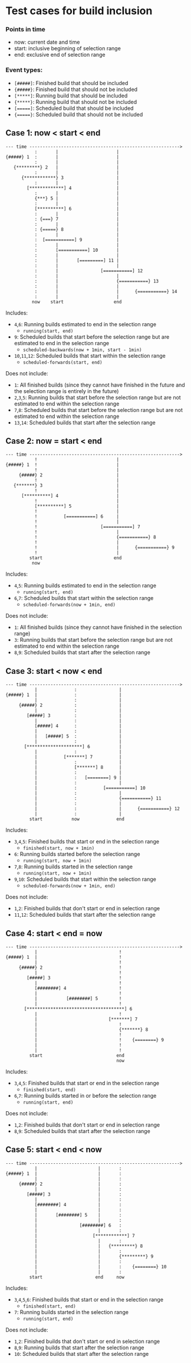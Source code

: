 # Test cases for build inclusion

### Points in time

* now: current date and time
* start: inclusive beginning of selection range
* end: exclusive end of selection range

### Event types:

* `[#####]`: Finished build that should be included
* `{#####}`: Finished build that should not be included
* `[*****]`: Running build that should be included
* `{*****}`: Running build that should not be included
* `[=====]`: Scheduled build that should be included
* `{=====}`: Scheduled build that should not be included

## Case 1: now < start < end

```
--- time --------------------------------------------------------->
           :       |                      |
{#####} 1  :       |                      |
           :       |                      |
   {*********} 2   |                      |
           :       |                      |
      {************} 3                    |
           :       |                      |
        [*************] 4                 |
           :       |                      |
           {***} 5 |                      |
           :       |                      |
           [**********] 6                 |
           :       |                      |           
           : {===} 7                      |
           :       |                      |           
           : {=====} 8                    |
           :       |                      |
           :  [===========] 9             |
           :       |                      |
           :       [===========] 10       |
           :       |                      |
           :       |       [=========] 11 |
           :       |                      |
           :       |                [===========] 12
           :       |                      |
           :       |                      {===========} 13
           :       |                      |
           :       |                      |      {===========} 14
           :       |                      |
          now    start                   end
```

Includes:
* `4`,`6`: Running builds estimated to end in the selection range
  * `running(start, end)`
* `9`: Scheduled builds that start before the selection range but are estimated to end in the selection range
  * `scheduled-backwards(now + 1min, start - 1min)`
* `10`,`11`,`12`: Scheduled builds that start within the selection range
  * `scheduled-forwards(start, end)`

Does not include:
* `1`: All finished builds (since they cannot have finished in the future and the selection range is entirely in the future)
* `2`,`3`,`5`: Running builds that start before the selection range but are not estimated to end within the selection range
* `7`,`8`: Scheduled builds that start before the selection range but are not estimated to end within the selection range
* `13`,`14`: Scheduled builds that start after the selection range


## Case 2: now = start < end

```
--- time --------------------------------------------------------->
           !                              |
{#####} 1  !                              |
           !                              |
     {#####} 2                            |
           !                              |
   {*******} 3                            |
           !                              |
      [**********] 4                      |
           !                              |
           [**********] 5                 |
           !                              |
           !          [===========] 6     |
           !                              |
           !                        [===========] 7
           !                              |
           !                              {===========} 8
           !                              |
           !                              |      {===========} 9
           !                              |
         start                           end
          now
```

Includes:
* `4`,`5`: Running builds estimated to end in the selection range
  * `running(start, end)`
* `6`,`7`: Scheduled builds that start within the selection range
  * `scheduled-forwards(now + 1min, end)`
  
Does not include:
* `1`: All finished builds (since they cannot have finished in the selection range)
* `3`: Running builds that start before the selection range but are not estimated to end within the selection range
* `8`,`9`: Scheduled builds that start after the selection range


## Case 3: start < now < end

```
--- time --------------------------------------------------------->
           |              :                |
{#####} 1  |              :                |
           |              :                |
     {#####} 2            :                |
           |              :                |
        [#####] 3         :                |
           |              :                |
           [#####] 4      :                |
           |              :                |
           |   [#####] 5  :                |
           |              :                |
       [*********************] 6           |
           |              :                |
           |          [*******] 7          |
           |              :                |           
           |              [*******] 8      |
           |              :                |
           |              :   [========] 9 |
           |              :                |
           |              :          [===========] 10
           |              :                |
           |              :                {===========} 11
           |              :                |
           |              :                |      {===========} 12
           |              :                |
         start           now              end
```

Includes:
* `3`,`4`,`5`: Finished builds that start or end in the selection range
  * `finished(start, now + 1min)`
* `6`: Running builds started before the selection range
  * `running(start, now + 1min)`
* `7`,`8`: Running builds started in the selection range
  * `running(start, now + 1min)`
* `9`,`10`: Scheduled builds that start within the selection range
  * `scheduled-forwards(now + 1min, end)`
  
Does not include:
* `1`,`2`: Finished builds that don't start or end in selection range
* `11`,`12`: Scheduled builds that start after the selection range


## Case 4: start < end = now

```
--- time --------------------------------------------------------->
           |                               !
{#####} 1  |                               !
           |                               !
     {#####} 2                             !
           |                               !
        [#####] 3                          !
           |                               !
           [########] 4                    !
           |                               !
           |           [########] 5        !
           |                               !
       [*************************************] 6
           |                               !
           |                           [*******] 7
           |                               !           
           |                               {*******} 8 
           |                               !
           |                               !    {========} 9
           |                               !
           |                               !
         start                            end
                                          now
```

Includes:
* `3`,`4`,`5`: Finished builds that start or end in the selection range
  * `finished(start, end)`
* `6`,`7`: Running builds started in or before the selection range
  * `running(start, end)`
  
Does not include:
* `1`,`2`: Finished builds that don't start or end in selection range
* `8`,`9`: Scheduled builds that start after the selection range


## Case 5: start < end < now

```
--- time --------------------------------------------------------->
           |                       |       :
{#####} 1  |                       |       :
           |                       |       :
     {#####} 2                     |       :
           |                       |       :
        [#####] 3                  |       :
           |                       |       :
           [########] 4            |       :
           |                       |       :
           |       [########] 5    |       :
           |                       |       :
           |                [########] 6   :
           |                       |       :           
           |                     [************] 7
           |                       |       :
           |                       |   {*********} 8
           |                       |       :
           |                       |       {*********} 9
           |                       |       :          
           |                       |       :    {========} 10
           |                       |       :
         start                    end     now
```

Includes:
* `3`,`4`,`5`,`6`: Finished builds that start or end in the selection range
  * `finished(start, end)`
* `7`: Running builds started in the selection range
  * `running(start, end)`
  
Does not include:
* `1`,`2`: Finished builds that don't start or end in selection range
* `8`,`9`: Running builds that start after the selection range
* `10`: Scheduled builds that start after the selection range
